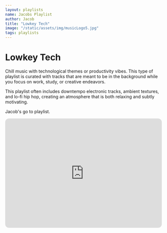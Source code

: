 ```yaml
---
layout: playlists
name: Jacobs Playlist
author: Jacob
title: "Lowkey Tech"
image: "/static/assets/img/musicLogo5.jpg"
tags: playlists
---
```

# Lowkey Tech

Chill music with technological themes or productivity vibes. This type of playlist is curated with tracks that are meant to be in the background while you focus on work, study, or creative endeavors.

This playlist often includes downtempo electronic tracks, ambient textures, and lo-fi hip hop, creating an atmosphere that is both relaxing and subtly motivating.

Jacob's go to playlist.

<iframe style="border-radius:12px" src="https://open.spotify.com/embed/playlist/37i9dQZF1DX0r3x8OtiwEM?utm_source=generator" width="100%" height="352" frameBorder="0" allowfullscreen="" allow="autoplay; clipboard-write; encrypted-media; fullscreen; picture-in-picture" loading="lazy"></iframe>
